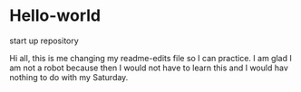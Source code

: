 # Hello-world
start up repository

Hi all, this is me changing my readme-edits file so I can practice.  I am glad I am not a robot because then I would not have to learn this and I would hav nothing to do with my Saturday.
